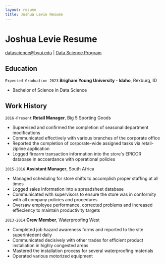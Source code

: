 ```yaml
---
layout: resume
title: Joshua Levie Resume
---
```

# Joshua Levie Resume

<div id="webaddress">
<a href="datascience@byui.edu">datascience@byui.edu</a>
| <a href="https://byuidatascience.github.io/development.html">Data Science Program</a>
</div>

<!-- https://www.monique.tech/the-art-of-markdown -->

## Education


`Expected Graduation 2023`
__Brigham Young University - Idaho__, Rexburg, ID

- Bachelor of Science in Data Science


## Work History

`2016-Present`
__Retail Manager__, Big 5 Sporting Goods

- Supervised and confirmed the completion of seasonal department modifications
- Communicated effectively with various branches of the corporate office
- Reported the completion of corporate-wide assigned tasks via retail-zipline application
- Logged firearm transaction information into the store's EPICOR database in accoardance with operational policies


`2015-2016`
__Assistant Manager__, South Africa

- Managed scheduling for store shifts to accomplish proper staffing at all times
- Logged sales information into a spreadsheet database
- Communicated with supervisors to ensure the store was in conformity with all company policies and procedures
- Oversaw employee performance, corrected problems and increased effieciency to maintain productivity targets


`2013-2014`
__Crew Member__, Waterproofing West

- Completed job hazard awareness forms and reported to the site superintedent daily
- Communicated decisively with other trades for efficient product installation in highly congested areas
- Mastered the installation process for several waterproofing materials
- Operated various motorized equipment



<!-- ### Footer

Last updated: May 2013 -->


